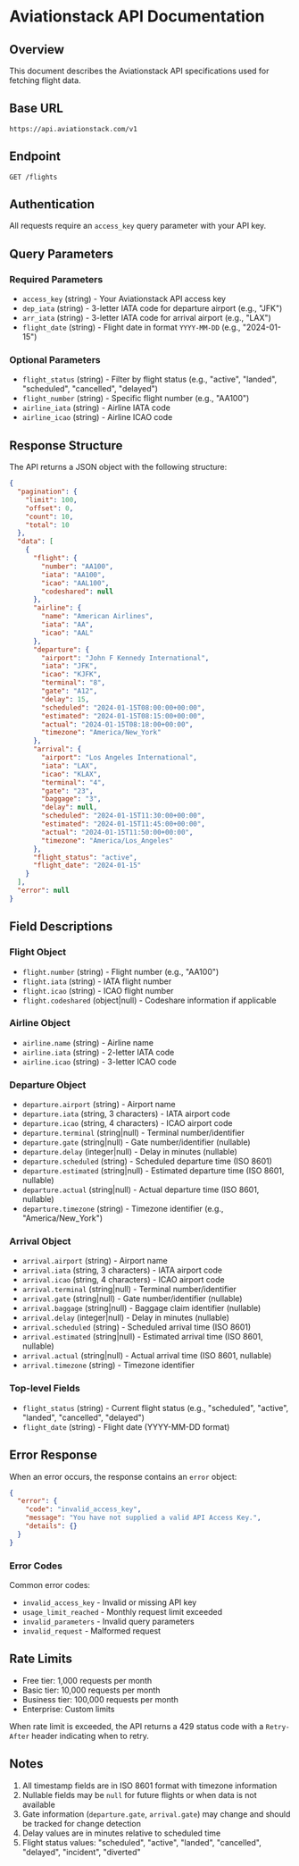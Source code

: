 # Aviationstack API Documentation

## Overview
This document describes the Aviationstack API specifications used for fetching flight data.

## Base URL
```
https://api.aviationstack.com/v1
```

## Endpoint
```
GET /flights
```

## Authentication
All requests require an `access_key` query parameter with your API key.

## Query Parameters

### Required Parameters
- `access_key` (string) - Your Aviationstack API access key
- `dep_iata` (string) - 3-letter IATA code for departure airport (e.g., "JFK")
- `arr_iata` (string) - 3-letter IATA code for arrival airport (e.g., "LAX")
- `flight_date` (string) - Flight date in format `YYYY-MM-DD` (e.g., "2024-01-15")

### Optional Parameters
- `flight_status` (string) - Filter by flight status (e.g., "active", "landed", "scheduled", "cancelled", "delayed")
- `flight_number` (string) - Specific flight number (e.g., "AA100")
- `airline_iata` (string) - Airline IATA code
- `airline_icao` (string) - Airline ICAO code

## Response Structure

The API returns a JSON object with the following structure:

```json
{
  "pagination": {
    "limit": 100,
    "offset": 0,
    "count": 10,
    "total": 10
  },
  "data": [
    {
      "flight": {
        "number": "AA100",
        "iata": "AA100",
        "icao": "AAL100",
        "codeshared": null
      },
      "airline": {
        "name": "American Airlines",
        "iata": "AA",
        "icao": "AAL"
      },
      "departure": {
        "airport": "John F Kennedy International",
        "iata": "JFK",
        "icao": "KJFK",
        "terminal": "8",
        "gate": "A12",
        "delay": 15,
        "scheduled": "2024-01-15T08:00:00+00:00",
        "estimated": "2024-01-15T08:15:00+00:00",
        "actual": "2024-01-15T08:18:00+00:00",
        "timezone": "America/New_York"
      },
      "arrival": {
        "airport": "Los Angeles International",
        "iata": "LAX",
        "icao": "KLAX",
        "terminal": "4",
        "gate": "23",
        "baggage": "3",
        "delay": null,
        "scheduled": "2024-01-15T11:30:00+00:00",
        "estimated": "2024-01-15T11:45:00+00:00",
        "actual": "2024-01-15T11:50:00+00:00",
        "timezone": "America/Los_Angeles"
      },
      "flight_status": "active",
      "flight_date": "2024-01-15"
    }
  ],
  "error": null
}
```

## Field Descriptions

### Flight Object
- `flight.number` (string) - Flight number (e.g., "AA100")
- `flight.iata` (string) - IATA flight number
- `flight.icao` (string) - ICAO flight number
- `flight.codeshared` (object|null) - Codeshare information if applicable

### Airline Object
- `airline.name` (string) - Airline name
- `airline.iata` (string) - 2-letter IATA code
- `airline.icao` (string) - 3-letter ICAO code

### Departure Object
- `departure.airport` (string) - Airport name
- `departure.iata` (string, 3 characters) - IATA airport code
- `departure.icao` (string, 4 characters) - ICAO airport code
- `departure.terminal` (string|null) - Terminal number/identifier
- `departure.gate` (string|null) - Gate number/identifier (nullable)
- `departure.delay` (integer|null) - Delay in minutes (nullable)
- `departure.scheduled` (string) - Scheduled departure time (ISO 8601)
- `departure.estimated` (string|null) - Estimated departure time (ISO 8601, nullable)
- `departure.actual` (string|null) - Actual departure time (ISO 8601, nullable)
- `departure.timezone` (string) - Timezone identifier (e.g., "America/New_York")

### Arrival Object
- `arrival.airport` (string) - Airport name
- `arrival.iata` (string, 3 characters) - IATA airport code
- `arrival.icao` (string, 4 characters) - ICAO airport code
- `arrival.terminal` (string|null) - Terminal number/identifier
- `arrival.gate` (string|null) - Gate number/identifier (nullable)
- `arrival.baggage` (string|null) - Baggage claim identifier (nullable)
- `arrival.delay` (integer|null) - Delay in minutes (nullable)
- `arrival.scheduled` (string) - Scheduled arrival time (ISO 8601)
- `arrival.estimated` (string|null) - Estimated arrival time (ISO 8601, nullable)
- `arrival.actual` (string|null) - Actual arrival time (ISO 8601, nullable)
- `arrival.timezone` (string) - Timezone identifier

### Top-level Fields
- `flight_status` (string) - Current flight status (e.g., "scheduled", "active", "landed", "cancelled", "delayed")
- `flight_date` (string) - Flight date (YYYY-MM-DD format)

## Error Response

When an error occurs, the response contains an `error` object:

```json
{
  "error": {
    "code": "invalid_access_key",
    "message": "You have not supplied a valid API Access Key.",
    "details": {}
  }
}
```

### Error Codes
Common error codes:
- `invalid_access_key` - Invalid or missing API key
- `usage_limit_reached` - Monthly request limit exceeded
- `invalid_parameters` - Invalid query parameters
- `invalid_request` - Malformed request

## Rate Limits

- Free tier: 1,000 requests per month
- Basic tier: 10,000 requests per month
- Business tier: 100,000 requests per month
- Enterprise: Custom limits

When rate limit is exceeded, the API returns a 429 status code with a `Retry-After` header indicating when to retry.

## Notes

1. All timestamp fields are in ISO 8601 format with timezone information
2. Nullable fields may be `null` for future flights or when data is not available
3. Gate information (`departure.gate`, `arrival.gate`) may change and should be tracked for change detection
4. Delay values are in minutes relative to scheduled time
5. Flight status values: "scheduled", "active", "landed", "cancelled", "delayed", "incident", "diverted"

